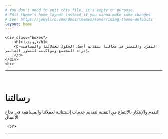 ```yaml
---
# You don't need to edit this file, it's empty on purpose.
# Edit theme's home layout instead if you wanna make some changes
# See: https://jekyllrb.com/docs/themes/#overriding-theme-defaults
layout: home
---
```


<html lang="en">
<head>
    <meta charset="UTF-8">

</head>
<body>



    <div class="boxes">
        <h1>رؤيتنا</h1>
        <p>التفرد والتميز في مجالنا بتقديم أفضل الحلول لعملائنا والمساهمة بإثراء المجتمع ومواكبته للتطور العالمي
        </p>
    </div>
    <br>
<hr class="style1">
<br>
    <div class="boxes">
        <h1>
           رسالتنا
        </h1>
        <p>التقدم والإبتكار بالانتفاع من التقنية لتقديم خدمات إستثنائية لعملائنا والمساهمة في نجاح الأعمال
        </p>
    </div>

     <br>
<hr class="style1">
<br>

